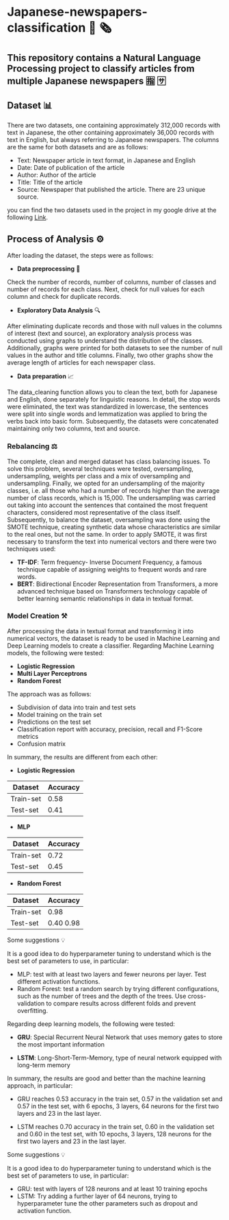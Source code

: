 # Japanese-newspapers-classification 📰 🗞️
## This repository contains a Natural Language Processing project to classify articles from multiple Japanese newspapers 🈯️ 🈂️

## Dataset 📊
There are two datasets, one containing approximately 312,000 records with text in Japanese, the other containing approximately 36,000 records with text in English, but always referring to Japanese newspapers.
The columns are the same for both datasets and are as follows:
- Text: Newspaper article in text format, in Japanese and English
- Date: Date of publication of the article
- Author: Author of the article
- Title: Title of the article
- Source: Newspaper that published the article. There are 23 unique source.

you can find the two datasets used in the project in my google drive at the following [Link](https://drive.google.com/drive/folders/1polqOeG7XF0TiTZvdvFM_z-BDRhQARYT).
## Process of Analysis ⚙️
After loading the dataset, the steps were as follows:
- **Data preprocessing** 👀

Check the number of records, number of columns, number of classes and number of records for each class.
Next, check for null values for each column and check for duplicate records.
- **Exploratory Data Analysis** 🔍

After eliminating duplicate records and those with null values in the columns of interest (text and source), an exploratory analysis process was conducted using graphs to understand the distribution of the classes. Additionally, graphs were printed for both datasets to see the number of null values in the author and title columns. Finally, two other graphs show the average length of articles for each newspaper class.
- **Data preparation** 📈
  
The data_cleaning function allows you to clean the text, both for Japanese and English, done separately for linguistic reasons. In detail, the stop words were eliminated, the text was standardized in lowercase, the sentences were split into single words and lemmatization was applied to bring the verbs back into basic form.
Subsequently, the datasets were concatenated maintaining only two columns, text and source.

### Rebalancing ⚖️
The complete, clean and merged dataset has class balancing issues.
To solve this problem, several techniques were tested, oversampling, undersampling, weights per class and a mix of oversampling and undersampling.
Finally, we opted for an undersampling of the majority classes, i.e. all those who had a number of records higher than the average number of class records, which is 15,000.
The undersampling was carried out taking into account the sentences that contained the most frequent characters, considered most representative of the class itself.
Subsequently, to balance the dataset, oversampling was done using the SMOTE technique, creating synthetic data whose characteristics are similar to the real ones, but not the same.
In order to apply SMOTE, it was first necessary to transform the text into numerical vectors and there were two techniques used:
- **TF-IDF**: Term frequency- Inverse Document Frequency, a famous technique capable of assigning weights to frequent words and rare words.
- **BERT**: Bidirectional Encoder Representation from Transformers, a more advanced technique based on Transformers technology capable of better learning semantic relationships in data in textual format.

### Model Creation ⚒️
After processing the data in textual format and transforming it into numerical vectors, the dataset is ready to be used in Machine Learning and Deep Learning models to create a classifier.
Regarding Machine Learning models, the following were tested:
- **Logistic Regression**
- **Multi Layer Perceptrons**
- **Random Forest**

The approach was as follows:
- Subdivision of data into train and test sets
- Model training on the train set
- Predictions on the test set
- Classification report with accuracy, precision, recall and F1-Score metrics
- Confusion matrix

In summary, the results are different from each other:
- **Logistic Regression**
  
Dataset | Accuracy
-|-
Train-set | 0.58     
Test-set | 0.41   
 

- **MLP**

Dataset | Accuracy
-|-
Train-set | 0.72     
Test-set | 0.45 

- **Random Forest**

Dataset | Accuracy
-|-
Train-set | 0.98     
Test-set | 0.40 0.98 


Some suggestions 💡

It is a good idea to do hyperparameter tuning to understand which is the best set of parameters to use, in particular:
- MLP: test with at least two layers and fewer neurons per layer. Test different activation functions.
- Random Forest: test a random search by trying different configurations, such as the number of trees and the depth of the trees.
Use cross-validation to compare results across different folds and prevent overfitting.


Regarding deep learning models, the following were tested:
- **GRU**: Special Recurrent Neural Network that uses memory gates to store the most important information
  
- **LSTM**: Long-Short-Term-Memory, type of neural network equipped with long-term memory

In summary, the results are good and better than the machine learning approach, in particular:
- GRU reaches 0.53 accuracy in the train set, 0.57 in the validation set and 0.57 in the test set, with 6 epochs, 3 layers, 64 neurons for the first two layers and 23 in the last layer.
  
- LSTM reaches 0.70 accuracy in the train set, 0.60 in the validation set and 0.60 in the test set, with 10 epochs, 3 layers, 128 neurons for the first two layers and 23 in the last layer.

Some suggestions 💡

It is a good idea to do hyperparameter tuning to understand which is the best set of parameters to use, in particular:
- GRU: test with layers of 128 neurons and at least 10 training epochs
- LSTM: Try adding a further layer of 64 neurons, trying to hyperparameter tune the other parameters such as dropout and activation function.

